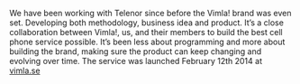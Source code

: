 We have been working with Telenor since before the Vimla! brand was even set. Developing both methodology, business idea and product. It’s a close collaboration between Vimla!, us, and their members to build the best cell phone service possible. It’s been less about programming and more about building the brand, making sure the product can keep changing and evolving over time. The service was launched February 12th 2014 at [vimla.se](https://www.vimla.se)
